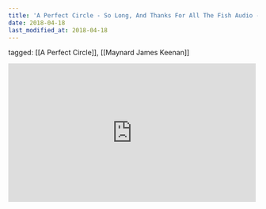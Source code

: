 ```yaml
---
title: 'A Perfect Circle - So Long, And Thanks For All The Fish Audio - YouTube'
date: 2018-04-18
last_modified_at: 2018-04-18
---
```

tagged: [[A Perfect Circle]], [[Maynard James Keenan]]
<iframe allow="accelerometer; autoplay; clipboard-write; encrypted-media; gyroscope; picture-in-picture" allowfullscreen="" frameborder="0" height="281" id="youtube_iframe" src="https://www.youtube.com/embed/r03V9OEJlgg?feature=oembed&amp;enablejsapi=1&amp;origin=https://safe.txmblr.com&amp;wmode=opaque" width="500"></iframe>